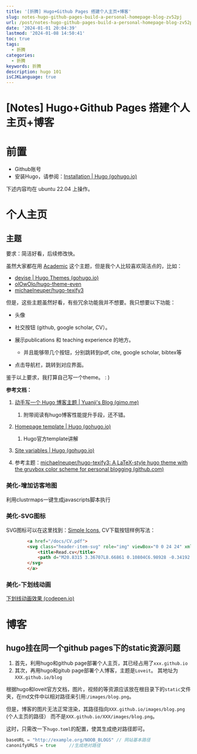 ```yaml
---
title: '[折腾] Hugo+Github Pages 搭建个人主页+博客'
slug: notes-hugo-github-pages-build-a-personal-homepage-blog-zv52pj
url: /post/notes-hugo-github-pages-build-a-personal-homepage-blog-zv52pj.html
date: '2024-01-01 20:04:39'
lastmod: '2024-01-08 14:50:41'
toc: true
tags:
  - 折腾
categories:
  - 折腾
keywords: 折腾
description: hugo 101
isCJKLanguage: true
---
```


# [Notes] Hugo+Github Pages 搭建个人主页+博客

# 前置

* Github账号
* 安装Hugo，请参阅：[Installation | Hugo (gohugo.io)](https://gohugo.io/installation/)

下述内容均在 ubuntu 22.04 上操作。

# 个人主页

## 主题

要求：简洁好看，后续修改快。

虽然大家都在用 [Academic](https://themes.gohugo.io/themes/theme-academic-cv/) 这个主题，但是我个人比较喜欢简洁点的，比如：

* [devise | Hugo Themes (gohugo.io)](https://themes.gohugo.io/themes/devise/)
* [olOwOlo/hugo-theme-even](https://github.com/olOwOlo/hugo-theme-even)
* [michaelneuper/hugo-texify3](https://github.com/michaelneuper/hugo-texify3)

但是，这些主题虽然好看，有些冗余功能我并不想要。我只想要以下功能：

* 头像
* 社交按钮 (github, google scholar, CV）。
* 展示publications 和 teaching experience 的地方。

  * 并且能够带几个按钮，分别跳转到pdf, cite, google scholar, bibtex等
* 点击导航栏，跳转到对应界面。

鉴于以上要求，我打算自己写一个theme。 : )

<span style="font-weight: bold;" data-type="strong">参考文档：</span>

1. [动手写一个 Hugo 博客主题 | Yuanji&apos;s Blog (gimo.me)](https://blog.gimo.me/posts/creating-a-hugo-theme/)

    1. 附带阅读有hugo博客性能提升手段，还不错。
2. [Homepage template | Hugo (gohugo.io)](https://gohugo.io/templates/homepage/)

    1. Hugo官方template讲解
3. [Site variables | Hugo (gohugo.io)](https://gohugo.io/variables/site/)
4. 参考主题：[michaelneuper/hugo-texify3: A LaTeX-style hugo theme with the gruvbox color scheme for personal blogging (github.com)](https://github.com/michaelneuper/hugo-texify3)

### 美化-增加访客地图

利用clustrmaps一键生成javascripts脚本执行

### 美化-SVG图标

SVG图标可以在这里找到：[Simple Icons](https://simpleicons.org/?q=line), CV下载按钮样例写法：

```html
        <a href="/docs/CV.pdf">
        <svg class="header-item-svg" role="img" viewBox="0 0 24 24" xmlns="http://www.w3.org/2000/svg">
            <title>Read.cv</title>
            <path d="M20.8315 3.36707L8.66861 0.10804C6.98928 -0.34192 5.26312 0.65467 4.81314 2.334L0.94304 16.7773C0.49306 18.4568 1.48966 20.1829 3.16899 20.6328L15.3319 23.892C17.0112 24.3419 18.7373 23.3453 19.1874 21.666L23.0574 7.22254C23.5073 5.54321 22.5108 3.81705 20.8315 3.36707ZM6.33349 2.74138C6.55849 1.90171 7.42156 1.40341 8.26123 1.62841L20.4241 4.88744C21.2637 5.11242 21.762 5.9755 21.537 6.81516L17.6669 21.2586C17.4421 22.0983 16.5789 22.5966 15.7393 22.3715L3.57639 19.1125C2.73671 18.8875 2.23842 18.0245 2.4634 17.1849L6.33349 2.74138ZM8.9669 5.07654C8.54705 4.96404 8.11552 5.2132 8.00302 5.63302C7.89054 6.05285 8.13968 6.4844 8.55952 6.59689L17.6817 9.04116C18.1015 9.15366 18.5331 8.90451 18.6455 8.48468C18.7581 8.06483 18.5089 7.6333 18.0891 7.52081L8.9669 5.07654ZM6.98458 9.43392C7.09708 9.01409 7.52862 8.76493 7.94844 8.87743L17.0706 11.3217C17.4904 11.4342 17.7395 11.8657 17.6271 12.2856C17.5146 12.7054 17.0831 12.9546 16.6632 12.8421L7.54107 10.3978C7.12124 10.2853 6.87208 9.85375 6.98458 9.43392ZM6.93 12.6783C6.51017 12.5658 6.07862 12.815 5.96614 13.2348C5.85364 13.6546 6.1028 14.0861 6.52263 14.1987L11.8439 15.6246C12.2637 15.737 12.6952 15.4879 12.8077 15.0679C12.9202 14.6481 12.6711 14.2167 12.2513 14.1041L6.93 12.6783Z"/>
        </svg>
        </a>
```

### 美化-下划线动画

[下划线动画效果 (codepen.io)](https://codepen.io/awhitemouse/pen/xxGbbGx)

# 博客

## hugo挂在同一个github pages下的static资源问题

1. 首先，利用hugo和github page部署个人主页，其已经占用了`xxx.github.io`​
2. 其次，再用hugo和gitub page部署个人博客，主题是`Loveit`​。 其地址为`XXX.github.io/blog`​

根据hugo和loveit官方文档，图片，视频的等资源应该放在根目录下的`static`​文件夹，在md文件中以相对路径来引用:`/images/blog.png`​。

但是，博客的图片无法正常渲染，其路径指向`XXX.github.io/images/blog.png`​(个人主页的路径） 而不是`XXX.github.io/XXX/images/blog.png`​。

这时，只需改一下`hugo.toml`​的配置，使其生成绝对路径即可。

```go
baseURL = "http://example.org/NOOB_BLOGS" // 网站基本路径
canonifyURLS = true		//生成绝对路径
```

‍
